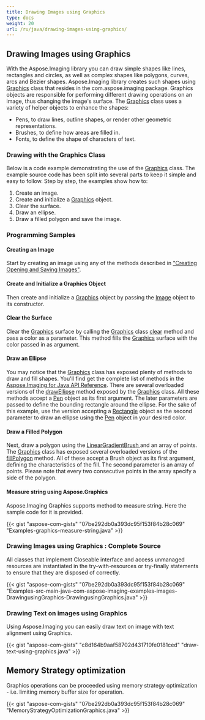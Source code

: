 ```yaml
---
title: Drawing Images using Graphics
type: docs
weight: 20
url: /ru/java/drawing-images-using-graphics/
---
```


## **Drawing Images using Graphics**
With the Aspose.Imaging library you can draw simple shapes like lines, rectangles and circles, as well as complex shapes like polygons, curves, arcs and Bezier shapes. Aspose.Imaging library creates such shapes using [Graphics](https://reference.aspose.com/imaging/ru/java/com.aspose.imaging/Graphics) class that resides in the com.aspose.imaging package. Graphics objects are responsible for performing different drawing operations on an image, thus changing the image's surface. The [Graphics](https://reference.aspose.com/imaging/ru/java/com.aspose.imaging/Graphics) class uses a variety of helper objects to enhance the shapes:

- Pens, to draw lines, outline shapes, or render other geometric representations.
- Brushes, to define how areas are filled in.
- Fonts, to define the shape of characters of text.
### **Drawing with the Graphics Class**
Below is a code example demonstrating the use of the [Graphics](https://reference.aspose.com/imaging/ru/java/com.aspose.imaging/Graphics) class. The example source code has been split into several parts to keep it simple and easy to follow. Step by step, the examples show how to:

1. Create an image.
1. Create and initialize a [Graphics](https://reference.aspose.com/imaging/ru/java/com.aspose.imaging/Graphics) object.
1. Clear the surface.
1. Draw an ellipse.
1. Draw a filled polygon and save the image.
### **Programming Samples**
#### **Creating an Image**
Start by creating an image using any of the methods described in ["Creating Opening and Saving Images"](/imaging/ru/java/creating-opening-and-saving-images/).

#### **Create and Initialize a Graphics Object**
Then create and initialize a [Graphics](https://reference.aspose.com/imaging/ru/java/com.aspose.imaging/Graphics) object by passing the [Image](https://reference.aspose.com/imaging/ru/java/com.aspose.imaging/Image) object to its constructor.

#### **Clear the Surface**
Clear the [Graphics](https://reference.aspose.com/imaging/ru/java/com.aspose.imaging/Graphics) surface by calling the [Graphics](https://reference.aspose.com/imaging/ru/java/com.aspose.imaging/Graphics) class [clear](https://reference.aspose.com/imaging/ru/java/com.aspose.imaging/Graphics#clear-com.aspose.imaging.Color-) method and pass a color as a parameter. This method fills the [Graphics](https://reference.aspose.com/imaging/ru/java/com.aspose.imaging/Graphics) surface with the color passed in as argument.

#### **Draw an Ellipse**
You may notice that the [Graphics](https://reference.aspose.com/imaging/ru/java/com.aspose.imaging/Graphics) class has exposed plenty of methods to draw and fill shapes. You'll find get the complete list of methods in the [Aspose.Imaging for Java API Reference](https://reference.aspose.com/imaging/java). There are several overloaded versions of the [drawEllipse](https://reference.aspose.com/imaging/ru/java/com.aspose.imaging/Graphics#drawEllipse-com.aspose.imaging.Pen) method exposed by the [Graphics](https://reference.aspose.com/imaging/ru/java/com.aspose.imaging/Graphics) class. All these methods accept a [Pen](https://reference.aspose.com/imaging/ru/java/com.aspose.imaging/Pen) object as its first argument. The later parameters are passed to define the bounding rectangle around the ellipse. For the sake of this example, use the version accepting a [Rectangle](https://reference.aspose.com/imaging/ru/java/com.aspose.imaging/Rectangle) object as the second parameter to draw an ellipse using the [Pen](https://reference.aspose.com/imaging/ru/java/com.aspose.imaging/Pen) object in your desired color.

#### **Draw a Filled Polygon**
Next, draw a polygon using the [LinearGradientBrush ](https://reference.aspose.com/imaging/ru/java/com.aspose.imaging.brushes/LinearGradientBrush) and an array of points. The [Graphics](https://reference.aspose.com/imaging/ru/java/com.aspose.imaging/Graphics) class has exposed several overloaded versions of the [fillPolygon](https://reference.aspose.com/imaging/ru/java/com.aspose.imaging/Graphics#fillPolygon-com.aspose.imaging.Brush-com.aspose.imaging.Point:A-) method. All of these accept a Brush object as its first argument, defining the characteristics of the fill. The second parameter is an array of points. Please note that every two consecutive points in the array specify a side of the polygon.

#### **Measure string using Aspose.Graphics**
Aspose.Imaging Graphics supports method to measure string. Here the sample code for it is provided.

{{< gist "aspose-com-gists" "07be292db0a393dc95f153f84b28c069" "Examples-graphics-measure-string.java" >}}

### **Drawing Images using Graphics : Complete Source**
All classes that implement Closeable interface and access unmanaged resources are instantiated in the try-with-resources or try-finally statements to ensure that they are disposed of correctly.

{{< gist "aspose-com-gists" "07be292db0a393dc95f153f84b28c069" "Examples-src-main-java-com-aspose-imaging-examples-images-DrawingusingGraphics-DrawingusingGraphics.java" >}}

### **Drawing Text on images using Graphics**
Using Aspose.Imaging you can easily draw text on image with text alignment using Graphics.

{{< gist "aspose-com-gists" "c8d164b9aaf58702d431710fe0181ced" "draw-text-using-graphics.java" >}}

## **Memory Strategy optimization**
Graphics operations can be proceeded using memory strategy optimization - i.e. limiting memory buffer size for operation.

{{< gist "aspose-com-gists" "07be292db0a393dc95f153f84b28c069" "MemoryStrategyOptimizationGraphics.java" >}}
